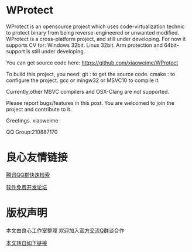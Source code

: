 # WProtect

WProtect is an opensource project which uses code-virtualization technic to protect binary from being reverse-engineered or unwanted modified.
WProtect is a cross-platform project, and still under developing.
For now it supports CV for:
Windows 32bit.
Linux 32bit.
Arm protection and 64bit-support is still under developing.

You can get source code here:
https://github.com/xiaoweime/WProtect 

To build this project, you need:
git : to get the source code.
cmake : to configure the project.
gcc or mingw32 or MSVC10 to compile it.

Currently,other MSVC compilers and OSX-Clang are not supported.

Please report bugs/features in this post.
You are welcomed to join the project and contribute to it.

Greetings.
xiaoweime

QQ Group:210887170



 # 良心友情链接

[腾讯QQ群快速检索](http://u.720life.cn/s/8cf73f7c)

[软件免费开发论坛](http://u.720life.cn/s/bbb01dc0)

# 版权声明 

本文由良心工作室整理 欢迎加入[官方交流Q群](https://u.720life.cn/s/f2316816)谈合作

[本文转自如下链接](http://u.720life.cn/g/2e71d0f0a5c601172267ba20d3a43c6e9e92807bf6a2ce2c9c35e9d408348abfd4048ed1fc9fc6252c3c86c231cd6d8329e842cf11cb36c22bf20c45c1401be6)